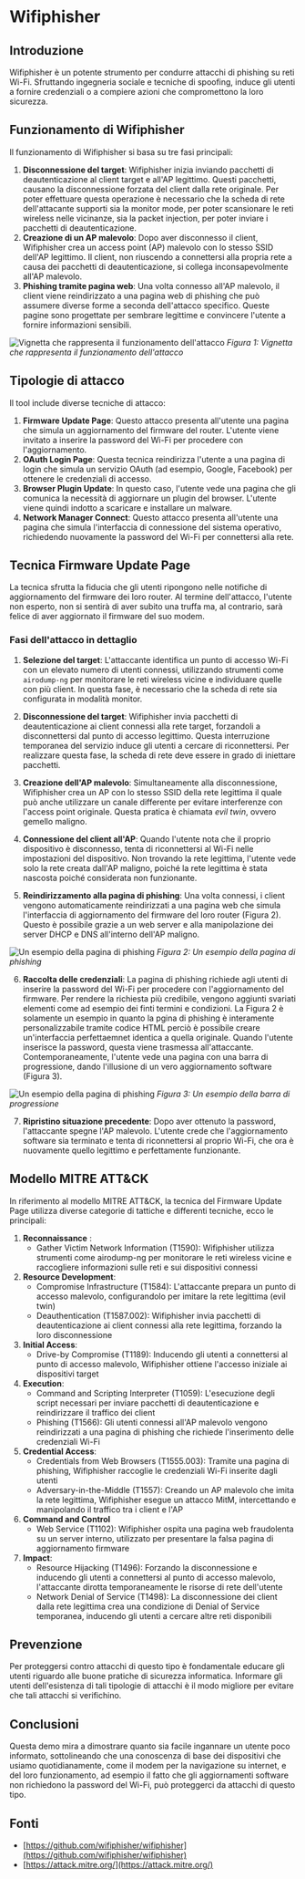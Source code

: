 # Wifiphisher

## Introduzione

Wifiphisher è un potente strumento per condurre attacchi di phishing su reti Wi-Fi. Sfruttando ingegneria sociale e tecniche di spoofing, induce gli utenti a fornire credenziali o a compiere azioni che compromettono la loro sicurezza.

## Funzionamento di Wifiphisher

Il funzionamento di Wifiphisher si basa su tre fasi principali:

1. **Disconnessione del target**: Wifiphisher inizia inviando pacchetti di deautenticazione al client target e all'AP legittimo. Questi pacchetti, causano la disconnessione forzata del client dalla rete originale.
Per poter effettuare questa operazione è necessario che la scheda di rete dell'attacante supporti sia la monitor mode, per poter scansionare le reti wireless nelle vicinanze, sia la packet injection, per poter inviare i pacchetti di deautenticazione.
2. **Creazione di un AP malevolo**: Dopo aver disconnesso il client, Wifiphisher crea un access point (AP) malevolo con lo stesso SSID dell'AP legittimo. Il client, non riuscendo a connettersi alla propria rete a causa dei pacchetti di deautenticazione, si collega inconsapevolmente all'AP malevolo.
3. **Phishing tramite pagina web**: Una volta connesso all'AP malevolo, il client viene reindirizzato a una pagina web di phishing che può assumere diverse forme a seconda dell'attacco specifico. Queste pagine sono progettate per sembrare legittime e convincere l'utente a fornire informazioni sensibili.

![Vignetta che rappresenta il funzionamento dell'attacco](images/scheme.jpeg)
_Figura 1: Vignetta che rappresenta il funzionamento dell'attacco_


## Tipologie di attacco

Il tool include diverse tecniche di attacco:

1. **Firmware Update Page**: Questo attacco presenta all'utente una pagina che simula un aggiornamento del firmware del router. L'utente viene invitato a inserire la password del Wi-Fi per procedere con l'aggiornamento.
2. **OAuth Login Page**: Questa tecnica reindirizza l'utente a una pagina di login che simula un servizio OAuth (ad esempio, Google, Facebook) per ottenere le credenziali di accesso.
3. **Browser Plugin Update**: In questo caso, l'utente vede una pagina che gli comunica la necessità di aggiornare un plugin del browser. L'utente viene quindi indotto a scaricare e installare un malware.
4. **Network Manager Connect**: Questo attacco presenta all'utente una pagina che simula l'interfaccia di connessione del sistema operativo, richiedendo nuovamente la password del Wi-Fi per connettersi alla rete.

## Tecnica Firmware Update Page

La tecnica sfrutta la fiducia che gli utenti ripongono nelle notifiche di aggiornamento del firmware dei loro router. Al termine dell'attacco, l'utente non esperto, non si sentirà di aver subito una truffa ma, al contrario, sarà felice di aver aggiornato il firmware del suo modem.

### Fasi dell'attacco in dettaglio

1. **Selezione del target**: L'attaccante identifica un punto di accesso Wi-Fi con un elevato numero di utenti connessi, utilizzando strumenti come `airodump-ng` per monitorare le reti wireless vicine e individuare quelle con più client. In questa fase, è necessario che la scheda di rete sia configurata in modalità monitor.

2. **Disconnessione del target**: Wifiphisher invia pacchetti di deautenticazione ai client connessi alla rete target, forzandoli a disconnettersi dal punto di accesso legittimo. Questa interruzione temporanea del servizio induce gli utenti a cercare di riconnettersi. Per realizzare questa fase, la scheda di rete deve essere in grado di iniettare pacchetti.

3. **Creazione dell'AP malevolo**: Simultaneamente alla disconnessione, Wifiphisher crea un AP con lo stesso SSID della rete legittima il quale può anche utilizzare un canale differente per evitare interferenze con l'access point originale. Questa pratica è chiamata *evil twin*, ovvero gemello maligno.

4. **Connessione del client all'AP**: Quando l'utente nota che il proprio dispositivo è disconnesso, tenta di riconnettersi al Wi-Fi nelle impostazioni del dispositivo. Non trovando la rete legittima, l'utente vede solo la rete creata dall'AP maligno, poiché la rete legittima è stata nascosta poiché considerata non funzionante.

5. **Reindirizzamento alla pagina di phishing**: Una volta connessi, i client vengono automaticamente reindirizzati a una pagina web che simula l'interfaccia di aggiornamento del firmware del loro router (Figura 2). Questo è possibile grazie a un web server e alla manipolazione dei server DHCP e DNS all'interno dell'AP maligno.

![Un esempio della pagina di phishing](images/fw_upgrade.png)
_Figura 2: Un esempio della pagina di phishing_

6. **Raccolta delle credenziali**: La pagina di phishing richiede agli utenti di inserire la password del Wi-Fi per procedere con l'aggiornamento del firmware. Per rendere la richiesta più credibile, vengono aggiunti svariati elementi come ad esempio dei finti termini e condizioni. La Figura 2 è solamente un esempio in quanto la pgina di phishing è interamente personalizzabile tramite codice HTML perciò è possibile creare un'interfaccia perfettaemnet identica a quella originale. Quando l'utente inserisce la password, questa viene trasmessa all'attaccante. Contemporaneamente, l'utente vede una pagina con una barra di progressione, dando l'illusione di un vero aggiornamento software (Figura 3).

![Un esempio della pagina di phishing](images/fw_upgrade-2.png)
_Figura 3: Un esempio della barra di progressione_

7. **Ripristino situazione precedente**: Dopo aver ottenuto la password, l'attaccante spegne l'AP malevolo. L'utente crede che l'aggiornamento software sia terminato e tenta di riconnettersi al proprio Wi-Fi, che ora è nuovamente quello legittimo e perfettamente funzionante.


## Modello MITRE ATT&CK

In riferimento al modello MITRE ATT&CK, la tecnica del Firmware Update Page utilizza diverse categorie di tattiche e differenti tecniche, ecco le principali:

1. **Reconnaissance** :
   - Gather Victim Network Information (T1590): Wifiphisher utilizza strumenti come airodump-ng per monitorare le reti wireless vicine e raccogliere informazioni sulle reti e sui dispositivi connessi
2. **Resource Development**:
   - Compromise Infrastructure (T1584): L'attaccante prepara un punto di accesso malevolo, configurandolo per imitare la rete legittima (evil twin)
   - Deauthentication (T1587.002): Wifiphisher invia pacchetti di deautenticazione ai client connessi alla rete legittima, forzando la loro disconnessione
3. **Initial Access**:
   - Drive-by Compromise (T1189): Inducendo gli utenti a connettersi al punto di accesso malevolo, Wifiphisher ottiene l'accesso iniziale ai dispositivi target
4. **Execution**:
   - Command and Scripting Interpreter (T1059): L'esecuzione degli script necessari per inviare pacchetti di deautenticazione e reindirizzare il traffico dei client
   - Phishing (T1566): Gli utenti connessi all'AP malevolo vengono reindirizzati a una pagina di phishing che richiede l'inserimento delle credenziali Wi-Fi
5. **Credential Access**:
   - Credentials from Web Browsers (T1555.003): Tramite una pagina di phishing, Wifiphisher raccoglie le credenziali Wi-Fi inserite dagli utenti
   - Adversary-in-the-Middle (T1557): Creando un AP malevolo che imita la rete legittima, Wifiphisher esegue un attacco MitM, intercettando e manipolando il traffico tra i client e l'AP
6. **Command and Control**
   - Web Service (T1102): Wifiphisher ospita una pagina web fraudolenta su un server interno, utilizzato per presentare la falsa pagina di aggiornamento firmware
7. **Impact**:
   - Resource Hijacking (T1496): Forzando la disconnessione e inducendo gli utenti a connettersi al punto di accesso malevolo, l'attaccante dirotta temporaneamente le risorse di rete dell'utente
   - Network Denial of Service (T1498): La disconnessione dei client dalla rete legittima crea una condizione di Denial of Service temporanea, inducendo gli utenti a cercare altre reti disponibili

## Prevenzione

Per proteggersi contro attacchi di questo tipo è fondamentale educare gli utenti riguardo alle buone pratiche di sicurezza informatica. Informare gli utenti dell'esistenza di tali tipologie di attacchi è il modo migliore per evitare che tali attacchi si verifichino.

## Conclusioni

Questa demo mira a dimostrare quanto sia facile ingannare un utente poco informato, sottolineando che una conoscenza di base dei dispositivi che usiamo quotidianamente, come il modem per la navigazione su internet, e del loro funzionamento, ad esempio il fatto che gli aggiornamenti software non richiedono la password del Wi-Fi, può proteggerci da attacchi di questo tipo.

## Fonti
- [https://github.com/wifiphisher/wifiphisher](https://github.com/wifiphisher/wifiphisher)
- [https://attack.mitre.org/](https://attack.mitre.org/)

